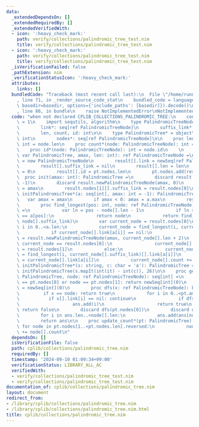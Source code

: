 ```yaml
---
data:
  _extendedDependsOn: []
  _extendedRequiredBy: []
  _extendedVerifiedWith:
  - icon: ':heavy_check_mark:'
    path: verify/collections/palindromic_tree_test.nim
    title: verify/collections/palindromic_tree_test.nim
  - icon: ':heavy_check_mark:'
    path: verify/collections/palindromic_tree_test.nim
    title: verify/collections/palindromic_tree_test.nim
  _isVerificationFailed: false
  _pathExtension: nim
  _verificationStatusIcon: ':heavy_check_mark:'
  attributes:
    links: []
  bundledCode: "Traceback (most recent call last):\n  File \"/home/runner/.local/lib/python3.10/site-packages/onlinejudge_verify/documentation/build.py\"\
    , line 71, in _render_source_code_stat\n    bundled_code = language.bundle(stat.path,\
    \ basedir=basedir, options={'include_paths': [basedir]}).decode()\n  File \"/home/runner/.local/lib/python3.10/site-packages/onlinejudge_verify/languages/nim.py\"\
    , line 86, in bundle\n    raise NotImplementedError\nNotImplementedError\n"
  code: "when not declared CPLIB_COLLECTIONS_PALINDROMIC_TREE:\n    const CPLIB_COLLECTIONS_PALINDROMIC_TREE*\
    \ = 1\n    import sequtils, algorithm\n    type PalindromicTreeNode* = object\n\
    \        link*: seq[ref PalindromicTreeNode]\n        suffix_link*: ref PalindromicTreeNode\n\
    \        len, count, id: int\n\n    type PalindromicTree* = object\n        amax:\
    \ int\n        nodes*: seq[ref PalindromicTreeNode]\n\n    proc len*(node: PalindromicTreeNode):\
    \ int = node.len\n    proc count*(node: PalindromicTreeNode): int = node.count\n\
    \    proc id*(node: PalindromicTreeNode): int = node.id\n    \n    proc newPalindromicTreeNode(pt:\
    \ var PalindromicTree, amax, len: int): ref PalindromicTreeNode =\n        result\
    \ = new PalindromicTreeNode\n        result[].link = newSeq[ref PalindromicTreeNode](amax)\n\
    \        result[].suffix_link = nil\n        result[].len = len\n        result[].count\
    \ = 0\n        result[].id = pt.nodes.len\n        pt.nodes.add(result)\n\n  \
    \  proc init(amax: int): PalindromicTree =\n        discard result.newPalindromicTreeNode(amax,\
    \ -1)\n        discard result.newPalindromicTreeNode(amax, 0)\n        result.amax\
    \ = amax\n        result.nodes[1][].suffix_link = result.nodes[0]\n\n\n    proc\
    \ initPalindromicTree*(a: seq[int], amax: int = -1): PalindromicTree =\n     \
    \   var amax = amax\n        if amax < 0: amax = a.max\n        result = init(amax)\n\
    \        proc find_longest(pos: int, node: ref PalindromicTreeNode): ref PalindromicTreeNode\
    \ =\n            var ln = pos - node[].len - 1\n            if ln >= 0 and a[ln]\
    \ == a[pos]:\n                return node\n            return find_longest(pos,\
    \ node[].suffix_link)\n        var current_node = result.nodes[0]\n        for\
    \ i in 0..<a.len:\n            current_node = find_longest(i, current_node)\n\
    \            if current_node[].link[a[i]] == nil:\n                current_node[].link[a[i]]\
    \ = result.newPalindromicTreeNode(amax, current_node[].len + 2)\n            if\
    \ current_node == result.nodes[0]:\n                current_node[].link[a[i]][].suffix_link\
    \ = result.nodes[1]\n            else:\n                current_node[].link[a[i]][].suffix_link\
    \ = find_longest(i, current_node[].suffix_link)[].link[a[i]]\n            current_node\
    \ = current_node[].link[a[i]]\n            current_node[].count += 1\n\n    proc\
    \ initPalindromicTree*(s: string, c: char = 'a'): PalindromicTree =\n        return\
    \ initPalindromicTree(s.mapIt(int(it) - int(c)), 26)\n\n    proc get_palindrome*(pt:\
    \ PalindromicTree, node: ref PalindromicTreeNode): seq[int] =\n        if node\
    \ == pt.nodes[0] or node == pt.nodes[1]: return newSeq[int](0)\n        var ans\
    \ = newSeq[int](0)\n        proc dfs(x: ref PalindromicTreeNode): bool =\n   \
    \         if x == node: return true\n            for i in 0..<pt.amax:\n     \
    \           if x[].link[i] == nil: continue\n                if dfs(x[].link[i]):\n\
    \                    ans.add(i)\n                    return true\n           \
    \ return false\n        discard dfs(pt.nodes[0])\n        discard dfs(pt.nodes[1])\n\
    \        for i in ans.len..<node[].len:\n            ans.add(ans[node[].len-1-i])\n\
    \        return ans\n\n    proc update_count*(pt: PalindromicTree) =\n       \
    \ for node in pt.nodes[1..<pt.nodes.len].reversed:\n            node[].suffix_link[].count\
    \ += node[].count\n"
  dependsOn: []
  isVerificationFile: false
  path: cplib/collections/palindromic_tree.nim
  requiredBy: []
  timestamp: '2024-09-10 01:09:34+09:00'
  verificationStatus: LIBRARY_ALL_AC
  verifiedWith:
  - verify/collections/palindromic_tree_test.nim
  - verify/collections/palindromic_tree_test.nim
documentation_of: cplib/collections/palindromic_tree.nim
layout: document
redirect_from:
- /library/cplib/collections/palindromic_tree.nim
- /library/cplib/collections/palindromic_tree.nim.html
title: cplib/collections/palindromic_tree.nim
---
```

